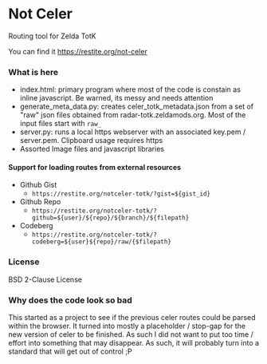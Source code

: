 # Not Celer
Routing tool for Zelda TotK

You can find it https://restite.org/not-celer

### What is here
- index.html: primary program where most of the code is constain as inline javascript.
    Be warned, its messy and needs attention
- generate_meta_data.py: creates celer_totk_metadata.json from a set of "raw" json files obtained from radar-totk.zeldamods.org.  Most of the input files start with `raw_`
- server.py: runs a local https webserver with an associated key.pem / server.pem.  Clipboard usage requires https
- Assorted Image files and javascript libraries

#### Support for loading routes from external resources
- Github Gist
  - `https://restite.org/notceler-totk/?gist=${gist_id}`
- Github Repo
  - `https://restite.org/notceler-totk/?github=${user}/${repo}/${branch}/${filepath}`
- Codeberg
  - `https://restite.org/notceler-totk/?codeberg=${user}${repo}/raw/{$filepath}` 

### License
BSD 2-Clause License

### Why does the code look so bad
This started as a project to see if the previous celer routes could be parsed within the browser.  It turned into mostly a placeholder / stop-gap for the new version of celer to be finished.  As such I did not want to put too time / effort into something that may disappear.  As such, it will probably turn into a standard that will get out of control ;P


